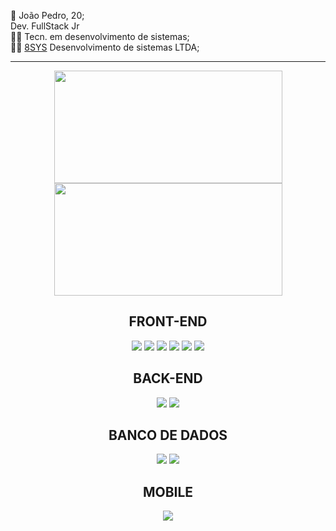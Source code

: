 <p>📌 João Pedro, 20;<br>
 Dev. FullStack Jr<br>
👨‍🎓 Tecn. em desenvolvimento de sistemas;<br>
  👨‍💻 <a href="https://8sys.com.br/" target="_blank" >8SYS</a> Desenvolvimento de sistemas LTDA;</p>
 
<hr>

<div align="center">
  <a href="https://github.com/joaopnk">
    <img width="365px" height="180em" src="https://github-readme-stats.vercel.app/api?username=joaopnk&show_icons=true&theme=midnight-purple&include_all_commits=true&count_private=true">
    <img width="365px" height="180em" src="https://github-readme-stats.vercel.app/api/top-langs?username=joaopnk&layout=compact&langs_count=7&theme=dark"/>
  </a>
</div>

<div align="center">
  <h2>FRONT-END</h2>
  <img src="https://img.shields.io/badge/HTML5-E34F26?style=for-the-badge&logo=html5&logoColor=white"/>
  <img src="https://img.shields.io/badge/CSS3-1572B6?style=for-the-badge&logo=css3&logoColor=white"/>
  <img src="https://img.shields.io/badge/JavaScript-323330?style=for-the-badge&logo=javascript&logoColor=F7DF1E"/>
  <img src="https://img.shields.io/badge/Vue.js-35495E?style=for-the-badge&logo=vuedotjs&logoColor=4FC08D"/>
  <img src="https://img.shields.io/badge/Bootstrap-563D7C?style=for-the-badge&logo=bootstrap&logoColor=white"/>
  <img src="https://img.shields.io/badge/jQuery-0769AD?style=for-the-badge&logo=jquery&logoColor=white"/>
  <h2>BACK-END</h2>
  <img src="https://img.shields.io/badge/PHP-777BB4?style=for-the-badge&logo=php&logoColor=white">
  <img src="https://img.shields.io/badge/Java-ED8B00?style=for-the-badge&logo=java&logoColor=white">
  <h2>BANCO DE DADOS</h2>
  <img src="https://img.shields.io/badge/MySQL-005C84?style=for-the-badge&logo=mysql&logoColor=white" />
  <img src="https://img.shields.io/badge/PostgreSQL-316192?style=for-the-badge&logo=postgresql&logoColor=white" />
  <h2>MOBILE</h2>
  <img src="https://img.shields.io/badge/Android-3DDC84?style=for-the-badge&logo=android&logoColor=white"/>
  
</div>
